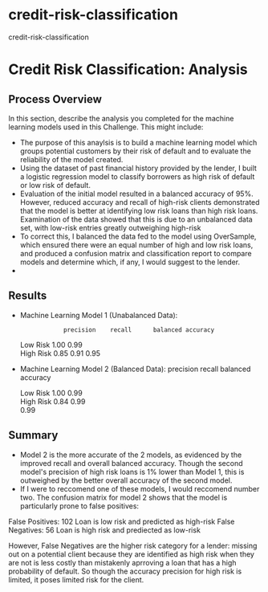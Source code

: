 # credit-risk-classification
credit-risk-classification

# Credit Risk Classification: Analysis 

## Process Overview

In this section, describe the analysis you completed for the machine learning models used in this Challenge. This might include:

* The purpose of this anaylsis is to build a machine learning model which groups potential customers by their risk of default and to evaluate the reliability of the model created.  
* Using the dataset of past financial history provided by the lender, I built a logistic regression model to classify borrowers as high risk of default or low risk of default.  
* Evaluation of the initial model resulted in a balanced accuracy of 95%. However, reduced accuracy and recall of high-risk clients demonstrated that the model is better at identifying low risk loans than high risk loans. Examination of the data showed that this is due to an unbalanced data set, with low-risk entries greatly outweighing high-risk 
* To correct this, I balanced the data fed to the model using OverSample, which ensured there were an equal number of high and low risk loans, and produced a confusion matrix and classification report to compare models and determine which, if any, I would suggest to the lender. 
* 

## Results

* Machine Learning Model 1 (Unabalanced Data):
  
                  precision    recall      balanced accuracy  
   Low Risk       1.00       0.99     
   High Risk       0.85      0.91
                                           0.95 



* Machine Learning Model 2 (Balanced Data):
                    precision    recall     balanced accuracy 

    Low Risk       1.00      0.99          
   High Risk       0.84      0.99    
                                            0.99 

## Summary

* Model 2 is the more accurate of the 2 models, as evidenced by the improved recall and overall balanced accuracy. Though the second model's precision of high risk loans is 1% lower than Model 1, this is outweighed by the better overall accuracy of the second model. 
* If I were to reccomend one of these models, I would reccomend number two. The confusion matrix for model 2 shows that the model is particularly prone to false positives: 


False Positives:  102  Loan is low risk and predicted as high-risk
False Negatives: 56 Loan is high risk and prediected as low-risk  

However, False Negatives are the higher risk category for a lender: missing out on a potential client because they are identified as high risk when they are not is less costly than mistakenly aprroving a loan that has a high probability of default. So though the accuracy precision for high risk is limited, it poses limited risk for the client. 
